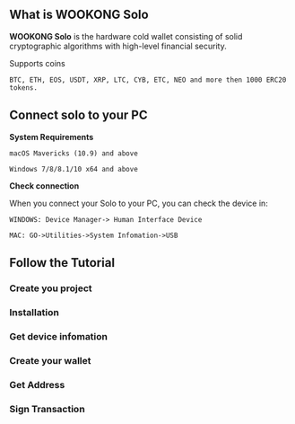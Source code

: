 ## What is WOOKONG Solo
**WOOKONG Solo** is the hardware cold wallet consisting of solid cryptographic algorithms with high-level financial security. 

Supports coins
```
BTC, ETH, EOS, USDT, XRP, LTC, CYB, ETC, NEO and more then 1000 ERC20 tokens.
```
## Connect solo to your PC

**System Requirements**
```
macOS Mavericks (10.9) and above

Windows 7/8/8.1/10 x64 and above
```
**Check connection**

When you connect your Solo to your PC, you can check the device in:
```
WINDOWS: Device Manager-> Human Interface Device

MAC: GO->Utilities->System Infomation->USB
```
## Follow the Tutorial

### Create you project
### Installation
### Get device infomation
### Create your wallet
### Get Address
### Sign Transaction